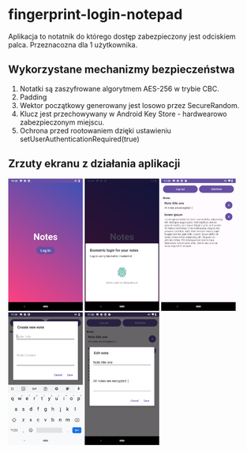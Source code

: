 # fingerprint-login-notepad

Aplikacja to notatnik do którego dostęp zabezpieczony jest odciskiem palca. Przeznacozna dla 1 użytkownika. 

## Wykorzystane mechanizmy bezpieczeństwa

1. Notatki są zaszyfrowane algorytmem AES-256 w trybie CBC.
2. Padding 
3. Wektor początkowy generowany jest losowo przez SecureRandom. 
4. Klucz jest przechowywany w Android Key Store - hardwearowo zabezpieczonym miejscu. 
5. Ochrona przed rootowaniem dzięki ustawieniu setUserAuthenticationRequired(true)


## Zrzuty ekranu z działania aplikacji
<img src="screenshots/login.png" width="30%">
<img src="screenshots/biometry.png" width="30%">
<img src="screenshots/main_screen.png" width="30%">
<img src="screenshots/add_note.png" width="30%">
<img src="screenshots/edit_note.png" width="30%">
